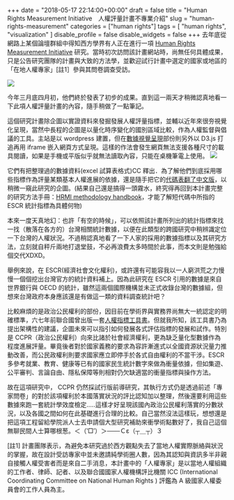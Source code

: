 ﻿+++
date = "2018-05-17 22:14:00+00:00"
draft = false
title = "Human Rights Measurement Initiative　人權評量計畫不專業介紹"
slug = "human-rights-measurement"
categories = ["human rights"]
tags = [
  "human rights",
  "visualization" 
  ]
disable_profile = false
disable_widgets = false
+++
去年底從網路上某個論壇群組中得知西方學界有人正在進行一項 [Human Rights Measurement Initiative](
https://humanrightsmeasurement.org/) 研究。當時初次訪問該計畫網站時，尚無任何具體成果，只是公告研究團隊的計畫與大致的方法學，並歡迎試行計畫中選定的國家或地區的「在地人權專家」[註1］參與其問卷調查受訪。

<!--more-->

![](https://i.imgur.com/IzwNrMF.png)

今年三月底四月初，他們終於發表了初步的成果。直到這一兩天才稍微認真地看一下此項人權評量計畫的內容，隨手稍做了一點筆記。

這個研究計畫除企圖以實證資料來發掘發展人權評量指標，並輔以近年來很夯視覺化呈現，當然中長程的企圖是以量化時序變化的國別區域比較，作為人權監督與倡議的工具。主站是以 wordpress 建置，但在[數據視覺呈現](https://humanrightsmeasurement.org/data/)部份則另外以 D3.js 打追再用 iframe 嵌入網頁方式呈現。這樣的作法會發生網頁無法支援各種尺寸的載具閱讀，如果是手機或平版似乎就無法讀取內容，只能在桌機筆電上使用。
![](https://i.imgur.com/bmHazUz.png)

它們有把整理過的數據資料(excel 試算表格式)CC 釋出．為了解他們到底採用哪些指標作為評量某類基本人權進展的依據，還是隨手把它的[代碼表翻了中文版](https://docs.google.com/spreadsheets/d/13ilHkyGTCJxHCYNQQeNMz_cmV0uay0ou8Lx-gRjAzLY/edit?usp=sharing)，以稍微一窺此研究的企圖。(結果自己還是搞得一頭霧水，終究得再回到本計畫完整的研究方法手冊：[HRMI methodology handbook](https://humanrightsmeasurement.org/wp-content/uploads/2018/03/HRMI-Methodology-Note-2018.pdf)，才能了解短代碼中所指的 ESCR 統計指標為具體何物)

本來一度天真地幻：也許「有空的時候」，可以依照該計畫所列出的統計指標來找一找（散落在各方的）台灣相關統計數據，以便在此類型的跨國研究中稍辨識定位一下台灣的人權狀況。不過稍認真地看了一下人家的採用的數據指標以及其研究方法，立刻就自秤斤兩地打退堂鼓，不必再浪費太多時間於此事，而本文則是勉強給個交代XDXD。

舉例來說，在 ESCR(經濟社會文化權利)，或許還有可能容我以一人窮洪荒之力慢慢一個個挖出台灣官方的統計資料補上。因為此研究在 ESCR 引用的數據是來自世界銀行與 OECD 的統計，雖然這兩個國際機構並未正式收錄台灣的數據組，但想來台灣政府本身應該還是有做這一類的資料調查統計吧？

比較麻煩的是政治公民權利的部份，因目前在學術界與實務界尚無大一統認定的明確標準，六七年前聯合國曾出版一套[人權指標工具書](https://self.jxtsai.info/2012/11/un.html)。但就我所知，該工具書乃為提出架構性的建議，企圖未來可以指引如何發展各式評估指標的發展和試作。特別是 CCPR（政治公民權利）向來比諸於社會經濟權利，更為缺乏量化型數據作為程度進展評量。畢竟後者對於國家義務的要求為容許漸進式以全國資源狀況量力推動改善，而公民政權利則要求國家應立即停手於各式自由權利的不當干涉。ESCR 多參考就業、教育、健康等已有的國家民生統計數字來做為衝量依據，但如集遊、公平審判、言論自由、隱私保障等則相對仍欠缺適當的衝量指標與操作方法。

故在這項研究中， CCPR 仍然採試行版前導研究，其執行方式仍是透過前述「專家問卷」的對於該項權利於本國落實狀況的評比認知加以整理，然後還要利用這些數據來跑一套統計學效度檢定…..這樣才好呈現該國內政治公民權利落實的分數狀況，以及各國之間如何在此基礎進行合理的比較。自己當然沒法這樣玩，想想還是把這項工程留給學院派人士去申請個大型研究補助來衝學術點數好了，我自己這個無聊民間人士算哪根葱。＜（‵□′）＞───Ｃε（┬＿┬）３

[註1] 計畫團隊表示，為避免本研究過於西方觀點失去了當地人權實際脈絡與狀況的掌握，故在設計受訪專家中並未邀請純學術圈人數，因為其認知與資訊多半非親自接觸人權受害者而是來自二手消息，本計畫中的「人權專家」是以當地人權組織的工作者、律師、記者、以及聯合國國家人權機構評比機關 ICC (International Coordinating Committee on National Human Rights ) 評鑑為 A 級國家人權委員會的工作人員為主。

